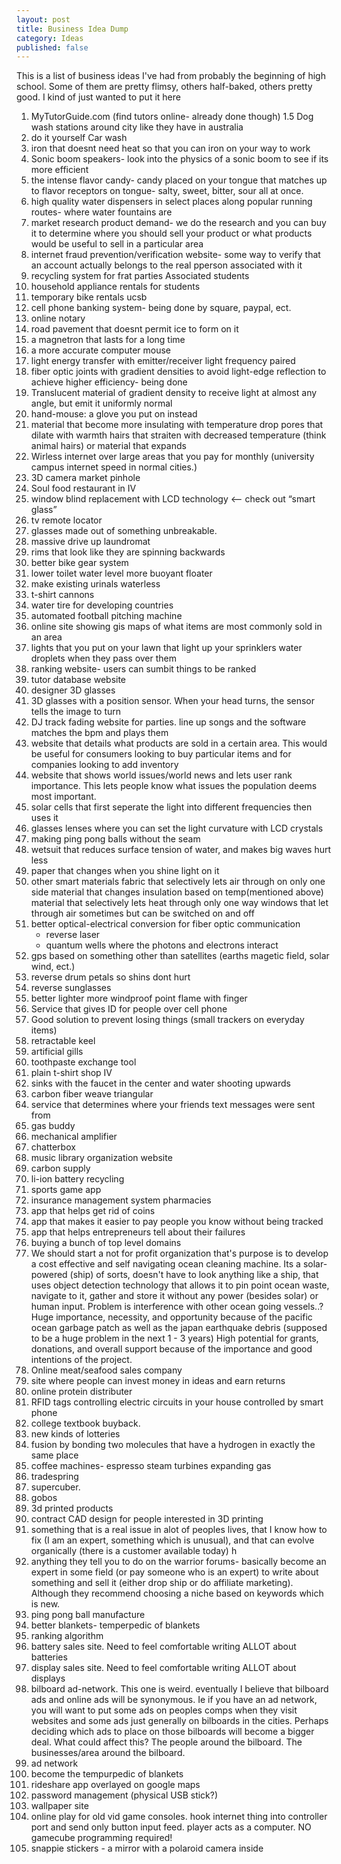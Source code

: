 ```yaml
---
layout: post
title: Business Idea Dump
category: Ideas
published: false
---
```


This is a list of business ideas I've had from probably the beginning of high school. Some of them are pretty flimsy, others half-baked, others pretty good. I kind of just wanted to put it here

1. MyTutorGuide.com (find tutors online- already done though)
1.5 Dog wash stations around city like they have in australia
2. do it yourself Car wash
3. iron that doesnt need heat so that you can iron on your way to work
4. Sonic boom speakers- look into the physics of a sonic boom to see if its more efficient
5. the intense flavor candy- candy placed on your tongue that matches up to flavor receptors on tongue- salty, sweet, bitter, sour all at once.
6. high quality water dispensers in select places along popular running routes- where water fountains are
7. market research product demand- we do the research and you can buy it to determine where you should sell your product or what products would be useful to sell in a particular area
8. internet fraud prevention/verification website- some way to verify that an account actually belongs to the real pperson associated with it
11. recycling system for frat parties Associated students
12. household appliance rentals for students
13. temporary bike rentals ucsb
14. cell phone banking system- being done by square, paypal, ect.
15. online notary
18. road pavement that doesnt permit ice to form on it
19. a magnetron that lasts for a long time
20. a more accurate computer mouse
21. light energy transfer with emitter/receiver light frequency paired
22. fiber optic joints with gradient densities to avoid light-edge reflection to achieve higher efficiency- being done
23. Translucent material of gradient density to receive light at almost any angle, but emit it uniformly normal
24. hand-mouse: a glove  you put on instead
25. material that become more insulating with temperature drop
	pores that dilate with warmth
	hairs that straiten with decreased temperature (think animal hairs)  or material that 	 	expands
26. Wirless internet over large areas that you pay for monthly (university campus internet speed in normal cities.)
27. 3D camera market pinhole
28. Soul food restaurant in IV
29. window blind replacement with LCD technology <-- check out “smart glass”
30. tv remote locator
31. glasses made out of something unbreakable.
32. massive drive up laundromat
33. rims that look like they are spinning backwards
34. better bike gear system
35. lower toilet water level more buoyant floater
36. make existing urinals waterless
37. t-shirt cannons
38. water tire for developing countries
39. automated football pitching machine
40. online site showing gis maps of what items are most commonly sold in an area
41. lights that you put on your lawn that light up your sprinklers water droplets when they pass over them
42. ranking website- users can sumbit things to be ranked
43. tutor database website
44. designer 3D glasses
45. 3D glasses with a position sensor. When your head turns, the sensor tells the image to turn
46. DJ track fading website for parties. line up songs and the software matches the bpm and plays them
47. website that details what products are sold in a certain area. This would be useful for consumers looking to buy particular items and for companies looking to add inventory
48. website that shows world issues/world news and lets user rank importance. This lets people know what issues the population deems most important.
49. solar cells that first seperate the light into different frequencies then uses it
50. glasses lenses where you can set the light curvature with LCD crystals
51. making ping pong balls without the seam
52. wetsuit that reduces surface tension of water, and makes big waves hurt less
53. paper that changes when you shine light on it
54. other smart materials
	fabric that selectively lets air through on only one side
	material that changes insulation based on temp(mentioned above)
	material that selectively lets heat through only one way
	windows that let through air sometimes but can be switched on and off
55. better optical-electrical conversion for fiber optic communication
	- reverse laser
	- quantum wells where the photons and electrons interact
56. gps based on something other than satellites (earths magetic field, solar wind, ect.)
57. reverse drum petals so shins dont hurt
58. reverse sunglasses
59. better lighter
	more windproof
	point flame with finger
60. Service that gives ID for people over cell phone
61. Good solution to prevent losing things (small trackers on everyday items)
62. retractable keel
63. artificial gills
64. toothpaste exchange tool
65. plain t-shirt shop IV
66. sinks with the faucet in the center and water shooting upwards
67. carbon fiber weave triangular
68. service that determines where your friends text messages were sent from
69. gas buddy
70. mechanical amplifier
71. chatterbox
72. music library organization website
74. carbon supply
75. li-ion battery recycling
76. sports game app
77. insurance management system pharmacies
78. app that helps get rid of coins
79. app that makes it easier to pay people you know without being tracked
80. app that helps entrepreneurs tell about their failures
81. buying a bunch of top level domains
82. We should start a not for profit organization that's purpose is to develop a cost effective and self navigating ocean cleaning machine.  Its a solar-powered (ship) of sorts, doesn't have to look anything like a ship, that uses object detection technology that allows it to pin point ocean waste, navigate to it, gather and store it without any power (besides solar) or human input. Problem is interference with other ocean going vessels..?  Huge importance, necessity, and opportunity because of the pacific ocean garbage patch as well as the japan earthquake debris (supposed to be a huge problem in the next 1 - 3 years)  High potential for grants, donations, and overall support because of the importance and good intentions of the project.  
83. Online meat/seafood sales company
84. site where people can invest money in ideas and earn returns
85. online protein distributer
86. RFID tags controlling electric circuits in your house controlled by smart phone
87. college textbook buyback.
88. new kinds of lotteries
89. fusion by bonding two molecules that have a hydrogen in exactly the same place
90. coffee machines- espresso
	steam turbines
	expanding gas
91. tradespring
92. supercuber.
93. gobos
94. 3d printed products
95. contract CAD design for people interested in 3D printing
96. something that is a real issue in alot of peoples lives, that I know how to fix (I am an expert, something which is unusual), and that can evolve organically (there is a customer available today) h
97. anything they tell you to do on the warrior forums- basically become an expert in some field (or pay someone who is an expert) to write about something and sell it (either drop ship or do affiliate marketing). Although they recommend choosing a niche based on keywords which is new.
98. ping pong ball manufacture
99. better blankets- temperpedic of blankets
100. ranking algorithm
101. battery sales site. Need to feel comfortable writing ALLOT about batteries
102. display sales site. Need to feel comfortable writing ALLOT about displays
103. bilboard ad-network. This one is weird. eventually I believe that bilboard ads and online ads will be synonymous. Ie if you have an ad network, you will want to put some ads on peoples comps when they visit websites and some ads just generally on bilboards in the cities. Perhaps deciding which ads to place on those bilboards will become a bigger deal. What could affect this? The people around the bilboard. The businesses/area around the bilboard.
104. ad network
105. become the tempurpedic of blankets
106. rideshare app overlayed on google maps
107. password management (physical USB stick?)
108. wallpaper site
109. online play for old vid game consoles. hook internet thing into controller port and send only button input feed. player acts as a computer. NO gamecube programming required!
110. snappie stickers - a mirror with a polaroid camera inside
